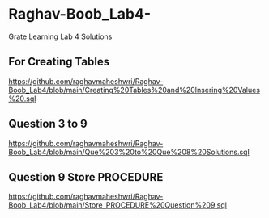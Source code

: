 # Raghav-Boob_Lab4-
Grate Learning Lab 4 Solutions 

## For Creating Tables 
https://github.com/raghavmaheshwri/Raghav-Boob_Lab4/blob/main/Creating%20Tables%20and%20Insering%20Values%20.sql

## Question 3 to 9 
https://github.com/raghavmaheshwri/Raghav-Boob_Lab4/blob/main/Que%203%20to%20Que%208%20Solutions.sql

## Question 9 Store PROCEDURE
https://github.com/raghavmaheshwri/Raghav-Boob_Lab4/blob/main/Store_PROCEDURE%20Question%209.sql
